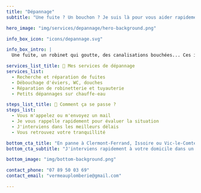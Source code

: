 ```yaml
---
title: "Dépannage"
subtitle: "Une fuite ? Un bouchon ? Je suis là pour vous aider rapidement."

hero_image: "img/services/depannage/hero-background.png"

info_box_icon: "icons/depannage.svg"

info_box_intro: |
  Une fuite, un robinet qui goutte, des canalisations bouchées... Ces imprévus peuvent vite devenir gênants. Je vous propose une intervention rapide, claire et efficace, pour que tout rentre dans l'ordre sans stress.

services_list_title: 🚨 Mes services de dépannage
services_list:
  - Recherche et réparation de fuites
  - Débouchage d'éviers, WC, douches
  - Réparation de robinetterie et tuyauterie
  - Petits dépannages sur chauffe-eau

steps_list_title: 🧰 Comment ça se passe ?
steps_list:
  - Vous m'appelez ou m'envoyez un mail
  - Je vous rappelle rapidement pour évaluer la situation
  - J'interviens dans les meilleurs délais
  - Vous retrouvez votre tranquillité

bottom_cta_title: "En panne à Clermont-Ferrand, Issoire ou Vic-le-Comte ?"
bottom_cta_subtitle: "J'interviens rapidement à votre domicile dans un rayon de 50 km."

bottom_image: "img/bottom-background.png"

contact_phone: "07 89 50 03 69"
contact_email: "vermeauplomberie@gmail.com"

---
```

